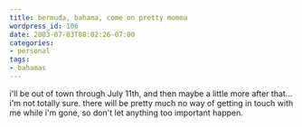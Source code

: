 ```yaml
---
title: bermuda, bahama, come on pretty momma
wordpress_id: 106
date: 2003-07-03T08:02:26-07:00
categories:
- personal
tags:
- bahamas
---
```

i'll be out of town through July 11th, and then maybe a little more after that... i'm not totally sure.  there will be
pretty much no way of getting in touch with me while i'm gone, so don't let anything too important happen.
